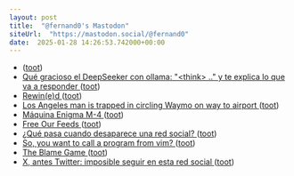 ```yaml
---
layout: post
title:  "@fernand0's Mastodon"
siteUrl:  "https://mastodon.social/@fernand0"
date:  2025-01-28 14:26:53.742000+00:00
---
```

*  [ ](https://mastodon.eus/@luistxo) ([toot](https://mastodon.social/@fernand0/113906444778772205))
*  [Qué gracioso el DeepSeeker con ollama: &quot;&lt;think&gt; ..&quot; y te explica lo que va a responder ](https://mastodon.social/@fernand0/113906103870436560) ([toot](https://mastodon.social/@fernand0/113906103870436560))
*  [Rewin(e)d ](https://rewined.vivino.com/8116813/b704d839e25578f5355cd675d48b43eb3e25e13e34f5b532d284d55878843fd) ([toot](https://mastodon.social/@fernand0/113906035175802102))
*  [Los Angeles man is trapped in circling Waymo on way to airport ](https://www.latimes.com/california/story/2025-01-05/los-angeles-man-trapped-in-circling-waymo-says-he-missed-his-flight-hom) ([toot](https://mastodon.social/@fernand0/113905835147612731))
*  [Máquina Enigma M-4 ](https://www.flickr.com/photos/fernand0/54270138779) ([toot](https://mastodon.social/@fernand0/113905779344269338))
*  [Free Our Feeds ](https://freeourfeeds.com) ([toot](https://mastodon.social/@fernand0/113905574056161932))
*  [¿Qué pasa cuando desaparece una red social? ](https://www.enriquedans.com/2025/01/que-pasa-cuando-desaparece-una-red-social.htm) ([toot](https://mastodon.social/@fernand0/113905228516856265))
*  [So, you want to call a program from vim? ](https://dev.to/fernand0/so-you-want-to-call-a-program-from-vim-of) ([toot](https://mastodon.social/@fernand0/113904398889424380))
*  [The Blame Game ](https://doc.searls.com/2025/01/19/the-blame-game) ([toot](https://mastodon.social/@fernand0/113904323757687073))
*  [X, antes Twitter: imposible seguir en esta red social ](https://www.consultorartesano.com/2025/01/x-antes-twitter-imposible-seguir-en-esta-red-social.htm) ([toot](https://mastodon.social/@fernand0/113903667720749593))
